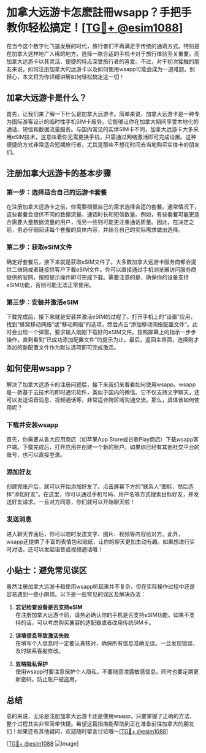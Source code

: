 # 加拿大远游卡怎麽註冊wsapp？手把手教你轻松搞定！[[TG💪+ @esim1088](https://t.me/s/esim1088)]

在当今这个数字化飞速发展的时代，旅行者们不再满足于传统的通讯方式。特别是在加拿大这样地广人稀的地方，选择一款合适的手机卡对于旅行体验至关重要。而加拿大远游卡以其灵活、便捷的特点深受旅行者的喜爱。不过，对于初次接触的朋友来说，如何注册加拿大的远游卡以及如何使用wsapp可能会成为一道难题。别担心，本文将为你详细讲解如何轻松搞定这一切！

## 加拿大远游卡是什么？

首先，让我们来了解一下什么是加拿大远游卡。简单来说，加拿大远游卡是一种专为国际游客设计的临时性手机SIM卡服务。它能够让你在加拿大期间享受本地化的通话、短信和数据流量服务。与国内常见的实体SIM卡不同，加拿大远游卡大多采用eSIM技术，这意味着你无需更换手机，只需通过网络激活即可完成设置。这种便捷的方式非常适合短期旅行者，尤其是那些不想花时间去当地购买实体卡的朋友们。

## 注册加拿大远游卡的基本步骤

### 第一步：选择适合自己的远游卡套餐

在注册加拿大远游卡之前，你需要根据自己的需求选择合适的套餐。通常情况下，这些套餐会提供不同的数据流量、通话时长和短信数量。例如，有些套餐可能更适合需要大量数据流量的用户，而另一些则可能更注重通话质量。因此，在决定之前，务必仔细阅读每个套餐的具体内容，并结合自己的实际需求做出选择。

### 第二步：获取eSIM文件

确定好套餐后，接下来就是获取eSIM文件了。大多数加拿大远游卡服务商都会提供二维码或者链接供客户下载eSIM文件。你可以直接通过手机浏览器访问服务商提供的官网，按照提示操作即可完成下载。需要注意的是，确保你的设备支持eSIM功能，否则可能无法正常使用。

### 第三步：安装并激活eSIM

下载完成后，接下来就是安装并激活eSIM的过程了。打开手机上的“设置”应用，找到“蜂窝移动网络”或“移动网络”的选项，然后点击“添加移动网络配置文件”。此时会出现一个弹窗，要求输入刚刚下载好的eSIM文件。按照屏幕上的指示一步步操作，直到看到“已成功添加配置文件”的提示为止。最后，返回主界面，选择刚才添加的新配置文件作为默认选项即可完成激活。

## 如何使用wsapp？

解决了加拿大远游卡的注册问题后，接下来我们来看看如何使用wsapp。wsapp是一款基于云技术的即时通讯软件，类似于国内的微信。它不仅支持文字聊天，还可以发送语音消息、视频通话等，非常适合跨区域沟通交流。那么，具体该如何使用呢？

### 下载并安装wsapp

首先，你需要从各大应用商店（如苹果App Store或谷歌Play商店）下载wsapp客户端。下载完成后，打开应用并创建一个新的账户。如果你已经有其他社交平台的账号，也可以直接登录。

### 添加好友

创建完账户后，就可以开始添加好友了。点击屏幕下方的“联系人”图标，然后选择“添加好友”。在这里，你可以通过手机号码、用户名等方式搜索目标好友，并发送好友请求。一旦对方同意，你们就可以开始聊天啦！

### 发送消息

进入聊天界面后，你可以随时发送文字、图片、视频等内容给对方。此外，wsapp还提供了丰富的表情包和贴纸，让你的聊天更加生动有趣。如果想进行实时对话，还可以发起语音或视频通话哦！

## 小贴士：避免常见误区

虽然注册加拿大远游卡和使用wsapp听起来并不复杂，但在实际操作过程中还是容易遇到一些小麻烦。以下是一些常见的误区及解决办法：

1. **忘记检查设备是否支持eSIM**  
   在注册加拿大远游卡前，请务必确认你的手机是否支持eSIM功能。如果不支持的话，可以考虑购买兼容的适配器或者改用传统SIM卡。

2. **误填信息导致激活失败**  
   在填写个人信息时一定要认真核对，确保所有信息准确无误。一旦发现错误，及时联系客服修改。

3. **忽略隐私保护**  
   使用wsapp时要注意保护个人隐私，不要随意泄露敏感信息。同时也要定期更新密码，防止账户被盗用。

## 总结

总的来说，无论是注册加拿大远游卡还是使用wsapp，只要掌握了正确的方法，整个过程其实非常简单快捷。希望这篇指南能帮助到正在准备前往加拿大的朋友们！如果还有其他疑问，欢迎随时留言讨论哦～[[TG💪+ @esim1088](https://t.me/s/esim1088)]

[[TG💪+ @esim1088](https://t.me/s/esim1088) ![Image](https://i.postimg.cc/4NQfJmqS/Snipaste-2025-05-13-00-14-12.png)]